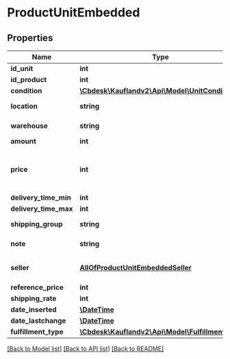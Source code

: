 # ProductUnitEmbedded

## Properties
Name | Type | Description | Notes
------------ | ------------- | ------------- | -------------
**id_unit** | **int** |  | 
**id_product** | **int** |  | 
**condition** | [**\Cbdesk\Kauflandv2\Api\Model\UnitCondition**](UnitCondition.md) |  | 
**location** | **string** | Warehouse location | 
**warehouse** | **string** | Warehouse name | 
**amount** | **int** |  | 
**price** | **int** | Price at which this unit will be offered on Kaufland.de | 
**delivery_time_min** | **int** |  | 
**delivery_time_max** | **int** |  | 
**shipping_group** | **string** | Shipping group name | 
**note** | **string** | A note for this unit | 
**seller** | [**AllOfProductUnitEmbeddedSeller**](AllOfProductUnitEmbeddedSeller.md) | Seller pseudonym for the unit | 
**reference_price** | **int** |  | 
**shipping_rate** | **int** |  | 
**date_inserted** | [**\DateTime**](\DateTime.md) |  | 
**date_lastchange** | [**\DateTime**](\DateTime.md) |  | 
**fulfillment_type** | [**\Cbdesk\Kauflandv2\Api\Model\FulfillmentType**](FulfillmentType.md) |  | 

[[Back to Model list]](../../README.md#documentation-for-models) [[Back to API list]](../../README.md#documentation-for-api-endpoints) [[Back to README]](../../README.md)

